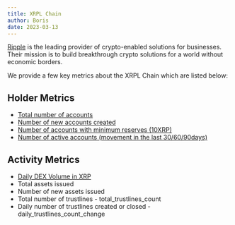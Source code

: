 ```yaml
---
title: XRPL Chain
author: Boris 
date: 2023-03-13
---
```


[Ripple](https://ripple.com/) is the leading provider of crypto-enabled solutions for businesses. Their mission is to build breakthrough crypto solutions for a world without economic borders.

We provide a few key metrics about the XRPL Chain which are listed below:

## Holder Metrics
- [Total number of accounts](/metrics/xrpl/total-number-of-accounts)
- [Number of new accounts created](/metrics/xrpl/number-of-new-accounts-created)
- [Number of accounts with minimum reserves (10XRP)](/metrics/xrpl/number-of-accounts-with-minimum-reserves)
- [Number of active accounts (movement in the last 30/60/90days)](/metrics/xrpl/number-of-active-accounts)

## Activity Metrics
- [Daily DEX Volume in XRP](/metrics/xrpl/daily-dex-volume-in-xrp)
- Total assets issued
- Number of new assets issued
- Total number of trustlines - total_trustlines_count
- Daily number of trustlines created or closed - daily_trustlines_count_change
